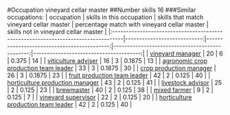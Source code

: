 #Occupation vineyard cellar master
##Number skills 16
###Similar occupations:
| occupation                                                                        |   skills in this occupation |   skills that match vineyard cellar master |   percentage match with vineyard cellar master |   skills not in vineyard cellar master |
|:----------------------------------------------------------------------------------|----------------------------:|-------------------------------------------:|-----------------------------------------------:|---------------------------------------:|
| [vineyard manager](vineyard_manager.md)                                           |                          20 |                                          6 |                                         0.375  |                                     14 |
| [viticulture adviser](viticulture_adviser.md)                                     |                          16 |                                          3 |                                         0.1875 |                                     13 |
| [agronomic crop production team leader](agronomic_crop_production_team_leader.md) |                          33 |                                          3 |                                         0.1875 |                                     30 |
| [crop production manager](crop_production_manager.md)                             |                          26 |                                          3 |                                         0.1875 |                                     23 |
| [fruit production team leader](fruit_production_team_leader.md)                   |                          42 |                                          2 |                                         0.125  |                                     40 |
| [horticulture production manager](horticulture_production_manager.md)             |                          43 |                                          2 |                                         0.125  |                                     41 |
| [livestock advisor](livestock_advisor.md)                                         |                          25 |                                          2 |                                         0.125  |                                     23 |
| [brewmaster](brewmaster.md)                                                       |                          40 |                                          2 |                                         0.125  |                                     38 |
| [mixed farmer](mixed_farmer.md)                                                   |                           9 |                                          2 |                                         0.125  |                                      7 |
| [vineyard supervisor](vineyard_supervisor.md)                                     |                          22 |                                          2 |                                         0.125  |                                     20 |
| [horticulture production team leader](horticulture_production_team_leader.md)     |                          42 |                                          2 |                                         0.125  |                                     40 |
